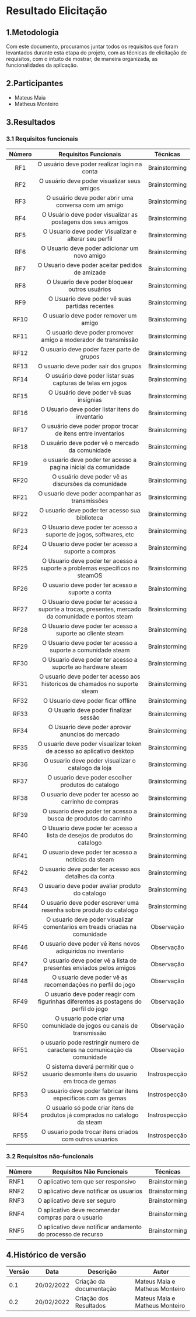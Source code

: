 # Resultado Elicitação

## 1.Metodologia

Com este documento, procuramos juntar todos os requisitos que foram levantados durante esta etapa do projeto, com as técnicas de elicitação de requisitos, com o intuito de mostrar, de maneira organizada, as funcionalidades da aplicação.

## 2.Participantes

- Mateus Maia
- Matheus Monteiro

## 3.Resultados

### 3.1 Requisitos funcionais 

| Número | Requisitos Funcionais                                         | Técnicas |
| :------: | :--------------------------------------------------: | :------: |
| RF1    | O usuário deve poder realizar login na conta  | Brainstorming |
| RF2    | O usuário deve poder visualizar seus amigos | Brainstorming |
| RF3    | O usuário deve poder abrir uma conversa com um amigo | Brainstorming |
| RF4    | O Usuário deve poder visualizar as postagens dos seus amigos | Brainstorming |
| RF5    | O Usuario deve poder Visualizar e alterar seu perfil | Brainstorming |
| RF6    | O Usuario deve poder adicionar um novo amigo         | Brainstorming |
| RF7    | O Usuario deve poder aceitar pedidos de amizade      | Brainstorming |
| RF8    | O Usuario deve poder bloquear outros usuários        | Brainstorming |
| RF9    | O Usuario deve poder vê suas partidas recentes       | Brainstorming |
| RF10   | O usuario deve poder remover um amigo                | Brainstorming |
| RF11   | O usuario deve poder promover amigo a moderador de transmissão | Brainstorming |
| RF12   | O usuario deve poder fazer parte de grupos     | Brainstorming |
| RF13   | O usuario deve poder sair dos grupos    | Brainstorming |
| RF14   | O usuário deve poder listar suas capturas de telas em jogos | Brainstorming |
| RF15   | O Usuário deve poder vê suas insígnias | Brainstorming |
| RF16   | O Usuario deve poder listar itens do inventario | Brainstorming |
| RF17   | O usuário deve poder propor trocar de itens entre inventarios | Brainstorming |
| RF18   | O usuário deve poder vê o mercado da comunidade | Brainstorming |
| RF19   | o usuario deve poder ter acesso a pagina inicial da comunidade | Brainstorming |
| RF20   | O usuário deve poder vê as discursões da comunidade | Brainstorming |
| RF21   | O usuario deve poder acompanhar as transmissões | Brainstorming |
| RF22   | O usuario deve poder ter acesso sua biblioteca |  Brainstorming |
| RF23   | O Usuario deve poder ter acesso a suporte de jogos, softwares, etc | Brainstorming |
| RF24   | O Usuario deve poder ter acesso a suporte a compras | Brainstorming |
| RF25   | O Usuario deve poder ter acesso a suporte a problemas específicos no steamOS| Brainstorming |
| RF26   | O usuario deve poder ter acesso a suporte a conta | Brainstorming |
| RF27   | O Usuario deve poder ter acesso a suporte a trocas, presentes, mercado da comunidade e pontos steam | Brainstorming |
| RF28   | O Usuario deve poder ter acesso a suporte ao cliente steam | Brainstorming |
| RF29   | O Usuario deve poder ter acesso a suporte a comunidade steam | Brainstorming |
| RF30   | O Usuario deve poder ter acesso a suporte ao hardware steam | Brainstorming |
| RF31   | O usuario deve poder ter acesso aos historicos de chamados no suporte steam | Brainstorming |
| RF32   | O Usuario deve poder ficar offline | Brainstorming |
| RF33   | O Usuario deve poder finalizar sessão | Brainstorming |
| RF34   | O Usuario deve poder aprovar anuncios do mercado | Brainstorming |
| RF35   | O usuario deve poder visualizar token de acesso ao aplicativo desktop | Brainstorming |
| RF36   | O usuario deve poder visualizar o catalogo da loja | Brainstorming |
| RF37   | O usuario deve poder escolher produtos do catalogo | Brainstorming |
| RF38   | O usuario deve poder ter acesso ao carrinho de compras | Brainstorming |
| RF39   | O usuario deve poder ter acesso a busca de produtos do carrinho | Brainstorming |
| RF40   | O Usuario deve poder ter acesso a lista de desejos de produtos do catalogo | Brainstorming |
| RF41   | O usuario deve poder ter acesso a noticias da steam | Brainstorming |
| RF42   | O usuario deve poder ter acesso aos detalhes da conta | Brainstorming |
| RF43   | O usuario deve poder avaliar produto do catalogo | Brainstorming |
| RF44   | O usuario deve poder escrever uma resenha sobre produto do catalogo | Brainstorming |
| RF45   | O usuario deve poder visualizar comentarios em treads criadas na comunidade | Observação |
| RF46   | O usuario deve poder vê itens novos adiquiridos no inventario | Observação |
| RF47   | O usuario deve poder vê a lista de presentes enviados pelos amigos | Observação |
| RF48   | O usuario deve poder vê as recomendações no perfil do jogo  | Observação |
| RF49   | O usuario deve poder reagir com figurinhas diferentes as postagens do perfil do jogo | Observação |
| RF50   | O usuario pode criar uma comunidade de jogos ou canais de transmissão | Observação |
| RF51   | o usuario pode restringir numero de caracteres na comunicação da comunidade | Observação |
| RF52   | O sistema deverá permitir que o usuario desmonte itens do usuario em troca de gemas | Instrospecção |
| RF53   | O usuario deve poder fabricar itens especificos com as gemas | Instrospecção |
| RF54   | O usuario só pode criar itens de produtos já comprados no catalogo da steam | Instrospecção |
| RF55   | O usuario pode trocar itens criados com outros usuarios | Instrospecção |

### 3.2 Requisitos não-funcionais

| Número | Requisitos Não Funcionais                                         | Técnicas |
| ------ | --------------------------------------------------| ------ |
| RNF1      | O aplicativo tem que ser responsivo | Brainstorming |
| RNF2      | O aplicativo deve notificar os usuarios | Brainstorming |
| RNF3      | O aplicativo deve ser seguro     | Brainstorming |
| RNF4      | O aplicativo deve recomendar compras para o usuario| Brainstorming |
| RNF5      | O aplicativo deve notificar andamento do processo de recurso | Brainstorming | 

## 4.Histórico de versão

</center>

| Versão | Data       | Descrição                                           | Autor        |
| ------ | ---------- | --------------------------------------------------- | ------------ |
| 0.1    | 20/02/2022 | Criação da documentação              | Mateus Maia e Matheus Monteiro|
| 0.2    | 20/02/2022 | Criação dos Resultados             | Mateus Maia e Matheus Monteiro |


</center>
